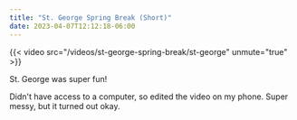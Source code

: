 ```yaml
---
title: "St. George Spring Break (Short)"
date: 2023-04-07T12:12:18-06:00
---
```

{{< video src="/videos/st-george-spring-break/st-george" unmute="true" >}}

St. George was super fun!

Didn't have access to a computer, so edited the video on my phone.
Super messy, but it turned out okay.
